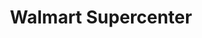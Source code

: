 ---
title: "Walmart Supercenter"
url: /glendale/walmart-supercenter-north-83rd-avenue/
shop: supermarket
---